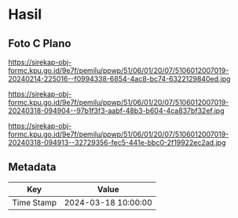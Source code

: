 # Hasil

## Foto C Plano

https://sirekap-obj-formc.kpu.go.id/9e7f/pemilu/ppwp/51/06/01/20/07/5106012007019-20240214-225016--f0994338-6854-4ac8-bc74-6322129840ed.jpg

https://sirekap-obj-formc.kpu.go.id/9e7f/pemilu/ppwp/51/06/01/20/07/5106012007019-20240318-094904--97b1f3f3-aabf-48b3-b604-4ca837bf32ef.jpg

https://sirekap-obj-formc.kpu.go.id/9e7f/pemilu/ppwp/51/06/01/20/07/5106012007019-20240318-094913--32729356-fec5-441e-bbc0-2f19922ec2ad.jpg


## Metadata

| Key        | Value               |
| ---------- | ------------------- |
| Time Stamp | 2024-03-18 10:00:00 |



